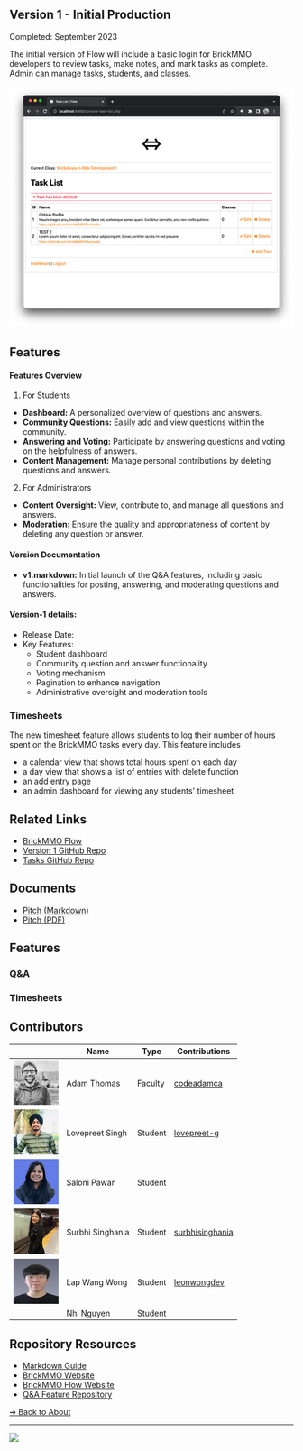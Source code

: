 <style>@import url("//readme.codeadam.ca/readme.css");</style>

## Version 1 - Initial Production

Completed: September 2023

The initial version of Flow will include a basic login for BrickMMO developers to review tasks, make notes, and mark tasks as complete. Admin can manage tasks, students, and classes. 

![BrickMMO](images/v1-screenshot-flow-tasks.png)
## Features

#### Features Overview
1. For Students
- **Dashboard:** A personalized overview of questions and answers.
- **Community Questions:** Easily add and view questions within the community.
- **Answering and Voting:** Participate by answering questions and voting on the helpfulness of answers.
- **Content Management:** Manage personal contributions by deleting questions and answers.

2. For Administrators
- **Content Oversight:** View, contribute to, and manage all questions and answers.
- **Moderation:** Ensure the quality and appropriateness of content by deleting any question or answer.

#### Version Documentation

- **v1.markdown:** Initial launch of the Q&A features, including basic functionalities for posting, answering, and moderating questions and answers.

#### Version-1 details: 
- Release Date: 
- Key Features:
    - Student dashboard
    - Community question and answer functionality
    - Voting mechanism
    - Pagination to enhance navigation
    - Administrative oversight and moderation tools

### Timesheets
The new timesheet feature allows students to log their number of hours spent on the BrickMMO tasks every day. This feature includes 
- a calendar view that shows total hours spent on each day
- a day view that shows a list of entries with delete function
- an add entry page
- an admin dashboard for viewing any students' timesheet

## Related Links

- [BrickMMO Flow](https://flow.brickmmo.com)
- [Version 1 GitHub Repo](https://github.com/BrickMMO/flow-v1)
- [Tasks GitHub Repo](https://github.com/BrickMMO/tasks)

## Documents

- [Pitch (Markdown)](v1/system-v1-pitch)
- [Pitch (PDF)](v1/system-v1-pitch.pdf)

## Features
### Q&A

### Timesheets

## Contributors

| | Name | Type | Contributions |
| - | - | - | - |
| ![codeadamca](faculty/codeadamca.png) | Adam Thomas | Faculty | [codeadamca](https://contributions.brickmmo.com/faculty/codeadamca) |
|![](images/lovepreet-g.jpg)| Lovepreet Singh | Student | [lovepreet-g](https://contributions.brickmmo.com/students/lovepreet-g)|
|![](images/saloni.png)|Saloni Pawar| Student |
|![](images/surbhisinghania13.jpeg)|Surbhi Singhania|Student|[surbhisinghania](https://contributions.brickmmo.com/students/surbhisinghania13)
|![](images/leonwongdev.jpg)|Lap Wang Wong|Student|[leonwongdev](https://contributions.brickmmo.com/students/leonwongdev)
||Nhi Nguyen| Student|

## Repository Resources
- [Markdown Guide](https://daringfireball.net/projects/markdown/)
- [BrickMMO Website](https://brickmmo.com/)
- [BrickMMO Flow Website](https://flow.brickmmo.com/)
- [Q&A Feature Repository](https://github.com/BrickMMO/flow-v1)

[&#10132; Back to About](/flow-about/)

---

<a href="https://brickmmo.com">
<img src="https://brickmmo.com/images/brickmmo-logo-horizontal.jpg" width="100">
</a>
